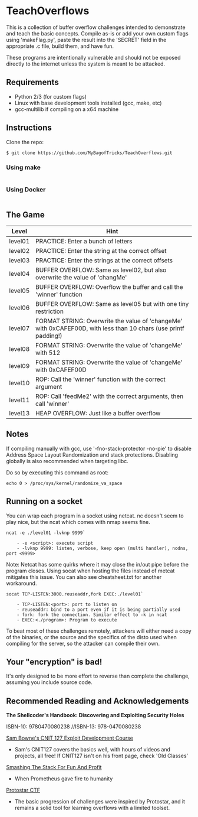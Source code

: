 # TeachOverflows

This is a collection of buffer overflow challenges intended to 
demonstrate and teach the basic concepts. Compile as-is or add 
your own custom flags using 'makeFlag.py', paste the result into 
the 'SECRET' field in the appropriate .c file, build them, and 
have fun.

These programs are intentionally vulnerable and should not be exposed 
directly to the internet unless the system is meant to be attacked.

## Requirements
- Python 2/3 (for custom flags)
- Linux with base development tools installed (gcc, make, etc)
- gcc-multilib if compiling on a x64 machine

## Instructions

Clone the repo:

`$ git clone https://github.com/MyBagofTricks/TeachOverflows.git`

### Using make

```make
``` 

### Using Docker

```docker build -t teach && docker run -it teach
```

## The Game

| Level     |   Hint   |
| ----------| ---------|
| level01   | PRACTICE: Enter a bunch of letters |
| level02   | PRACTICE: Enter the string at the correct offset |
| level03   | PRACTICE: Enter the strings at the correct offsets |
| level04   | BUFFER OVERFLOW: Same as level02, but also overwrite the value of 'changMe'|
| level05   | BUFFER OVERFLOW: Overflow the buffer and call the 'winner' function |
| level06   | BUFFER OVERFLOW: Same as level05 but with one tiny restriction |
| level07   | FORMAT STRING: Overwrite the value of 'changeMe' with 0xCAFEF00D, with less than 10 chars (use printf padding!) |
| level08   | FORMAT STRING: Overwrite the value of 'changeMe' with 512 |
| level09   | FORMAT STRING: Overwrite the value of 'changeMe' with 0xCAFEF00D |
| level10   | ROP: Call the 'winner' function with the correct argument |
| level11   | ROP: Call 'feedMe2' with the correct arguments, then call 'winner' |
| level13   | HEAP OVERFLOW: Just like a buffer overflow |

## Notes

If compiling manually with gcc, use '-fno-stack-protector -no-pie' to
disable Address Space Layout Randomization and stack protections. Disabling
globally is also recommended when targeting libc.

Do so by executing this command as root:

`echo 0 > /proc/sys/kernel/randomize_va_space`

## Running on a socket

You can wrap each program in a socket using netcat. nc doesn't seem 
to play nice, but the ncat which comes with nmap seems fine. 
```
ncat -e ./level01 -lvknp 9999`

    - -e <script>: execute script
    - -lvknp 9999: listen, verbose, keep open (multi handler), nodns, port <9999>
```
Note: Netcat has some quirks where it may close the in/out pipe before the 
program closes. Using socat when hosting the files instead of metcat 
mitigates this issue. You can also see cheatsheet.txt for another workaround.
```
socat TCP-LISTEN:3000.reuseaddr,fork EXEC:./level01`

    - TCP-LISTEN:<port>: port to listen on
    - reuseaddr: bind to a port even if it is being partially used
    - fork: fork the connection. Similar effect to -k in ncat
    - EXEC:<./program>: Program to execute
```
To beat most of these challenges remotely, attackers will either need a 
copy of the binaries, or the source and the specifics of the disto 
used when compiling for the server, so the attacker can compile 
their own.

## Your "encryption" is bad!
It's only designed to be more effort to reverse than complete the 
challenge, assuming you include source code. 

## Recommended Reading and Acknowledgements
**The Shellcoder's Handbook: Discovering and Exploiting Security Holes**

ISBN-10: 9780470080238 //ISBN-13: 978-0470080238


[Sam Bowne's CNIT 127 Exploit Development Course](https://samsclass.info/) 
- Sam's CNIT127 covers the basics well, with hours of videos and 
projects, all free! If CNIT127 isn't on his front page, check 'Old Classes'


[Smashing The Stack For Fun And Profit](http://www-inst.eecs.berkeley.edu/~cs161/fa08/papers/stack_smashing.pdf)
- When Prometheus gave fire to humanity


[Protostar CTF](https://www.vulnhub.com/entry/exploit-exercises-protostar-v2,32/)
- The basic progression of challenges were inspired by Protostar, and 
it remains a solid tool for learning overflows with a limited toolset.
